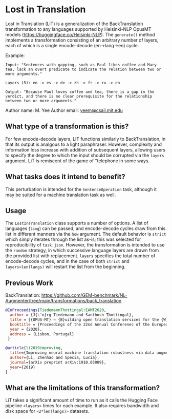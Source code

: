 # Lost in Translation
Lost in Translation (LiT) is a generalization of the BackTranslation transformation to any languages supported by Helsinki-NLP OpusMT models (https://huggingface.co/Helsinki-NLP). The `generate()` method implements a transformation consisting of an arbitrary number of layers, each of which is a single encode-decode (en->lang->en) cycle.

Example:
```
Input: "Sentences with gapping, such as Paul likes coffee and Mary tea, lack an overt predicate to indicate the relation between two or more arguments."

Layers (5): en -> es -> de -> zh -> fr -> ru -> en

Output: "Because Paul loves coffee and tea, there is a gap in the verdict, and there is no clear prerequisite for the relationship between two or more arguments."
```

Author name: M. Yee
Author email: yeem@csail.mit.edu

## What type of a transformation is this?
For few encode-decode layers, LiT functions similarly to BackTranslation, in that its output is analgous to a light paraphraser. However, complexity and information loss increase with addition of subsequent layers, allowing users to specify the degree to which the input should be corrupted via the `layers` argument. LiT is remiscent of the game of "telephone in some ways.

## What tasks does it intend to benefit?
This perturbation is intended for the `SentenceOperation` task, although it may be suited for a machine translation task as well.

## Usage
The `LostInTranslation` class supports a number of options. A list of languages (`lang`) can be passed, and encode-decode cycles draw from this list in different manners via the `how` argument. The default behavior is `strict` which simply iterates through the list as-is; this was selected for reproducibility of `task.json`. However, the transformation is intended to use the `random` strategy, in which successive language layers are drawn from the provided list with replacement. `layers` specifies the total number of encode-decode cycles, and in the case of both `strict` and `layers>len(langs)` will restart the list from the beginning.

## Previous Work
BackTranslation: https://github.com/GEM-benchmark/NL-Augmenter/tree/main/transformations/back_translation

```bibtex
@InProceedings{TiedemannThottingal:EAMT2020,
  author = {J{\"o}rg Tiedemann and Santhosh Thottingal},
  title = {{OPUS-MT} — {B}uilding open translation services for the {W}orld},
  booktitle = {Proceedings of the 22nd Annual Conferenec of the European Association for Machine Translation (EAMT)},
  year = {2020},
  address = {Lisbon, Portugal}
 }
```

```bibtex
@article{li2019improving,
  title={Improving neural machine translation robustness via data augmentation: Beyond back translation},
  author={Li, Zhenhao and Specia, Lucia},
  journal={arXiv preprint arXiv:1910.03009},
  year={2019}
}
```
## What are the limitations of this transformation?
LiT takes a significant amount of time to run as it calls the Hugging Face pipeline `<layers>` times for each example. It also requires bandwidth and disk space for `<2*len(langs)>` datasets.
